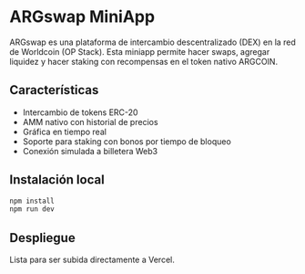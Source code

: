 # ARGswap MiniApp

ARGswap es una plataforma de intercambio descentralizado (DEX) en la red de Worldcoin (OP Stack). Esta miniapp permite hacer swaps, agregar liquidez y hacer staking con recompensas en el token nativo ARGCOIN.

## Características

- Intercambio de tokens ERC-20
- AMM nativo con historial de precios
- Gráfica en tiempo real
- Soporte para staking con bonos por tiempo de bloqueo
- Conexión simulada a billetera Web3

## Instalación local

```bash
npm install
npm run dev
```

## Despliegue

Lista para ser subida directamente a Vercel.